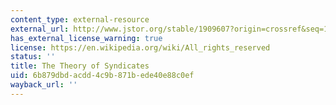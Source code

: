 ```yaml
---
content_type: external-resource
external_url: http://www.jstor.org/stable/1909607?origin=crossref&seq=1#page_scan_tab_contents
has_external_license_warning: true
license: https://en.wikipedia.org/wiki/All_rights_reserved
status: ''
title: The Theory of Syndicates
uid: 6b879dbd-acdd-4c9b-871b-ede40e88c0ef
wayback_url: ''
---
```

